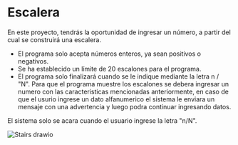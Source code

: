 # Escalera
En este proyecto, tendrás la oportunidad de ingresar un número, a partir del cual se construirá una escalera.
- El programa solo acepta números enteros, ya sean positivos o negativos.
- Se ha establecido un límite de 20 escalones para el programa.
- El programa solo finalizará cuando se le indique mediante la letra n / "N".
Para que el programa muestre los escalones se debera ingresar un numero con las caracteristicas mencionadas anteriormente, en caso de que el usurio ingrese un dato alfanumerico el sistema le enviara un mensaje con una advertencia y luego podra continuar ingresando datos.

El sistema solo se acara cuando el usuario ingrese la letra "n/N".

![Stairs drawio](https://github.com/dennisMorato15/stairs/assets/126518475/a709cca1-5846-4daa-b9c9-cd4bbebafac0)
